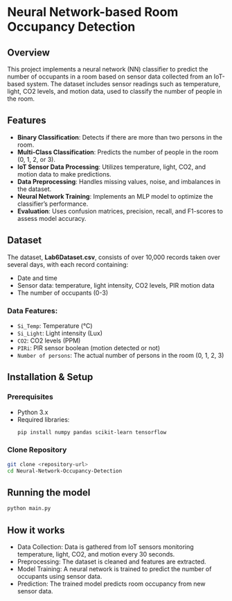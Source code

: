 # Neural Network-based Room Occupancy Detection

## Overview
This project implements a neural network (NN) classifier to predict the number of occupants in a room based on sensor data collected from an IoT-based system. The dataset includes sensor readings such as temperature, light, CO2 levels, and motion data, used to classify the number of people in the room.

## Features
- **Binary Classification**: Detects if there are more than two persons in the room.
- **Multi-Class Classification**: Predicts the number of people in the room (0, 1, 2, or 3).
- **IoT Sensor Data Processing**: Utilizes temperature, light, CO2, and motion data to make predictions.
- **Data Preprocessing**: Handles missing values, noise, and imbalances in the dataset.
- **Neural Network Training**: Implements an MLP model to optimize the classifier’s performance.
- **Evaluation**: Uses confusion matrices, precision, recall, and F1-scores to assess model accuracy.

## Dataset
The dataset, **Lab6Dataset.csv**, consists of over 10,000 records taken over several days, with each record containing:
- Date and time
- Sensor data: temperature, light intensity, CO2 levels, PIR motion data
- The number of occupants (0-3)

### Data Features:
- `Si_Temp`: Temperature (°C)
- `Si_Light`: Light intensity (Lux)
- `CO2`: CO2 levels (PPM)
- `PIRi`: PIR sensor boolean (motion detected or not)
- `Number of persons`: The actual number of persons in the room (0, 1, 2, 3)

## Installation & Setup

### Prerequisites
- Python 3.x
- Required libraries:  
  ```sh
  pip install numpy pandas scikit-learn tensorflow

### Clone Repository
  ```sh
  git clone <repository-url>
  cd Neural-Network-Occupancy-Detection
  ```

## Running the model
  ```sh
  python main.py
  ```

## How it works
- Data Collection: Data is gathered from IoT sensors monitoring temperature, light, CO2, and motion every 30 seconds.
- Preprocessing: The dataset is cleaned and features are extracted.
- Model Training: A neural network is trained to predict the number of occupants using sensor data.
- Prediction: The trained model predicts room occupancy from new sensor data.

